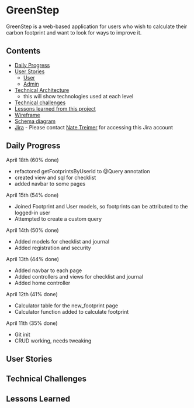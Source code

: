 # GreenStep

GreenStep is a web-based application for users who wish to calculate their carbon footprint and want to look for ways to improve it.

## Contents

- [Daily Progress](#Daily-Progess)
- [User Stories](#User-Stories)
    - [User](#User)
    - [Admin](#Admin)
- [Technical Architecture](https://www.diagramlink.com)
    - this will show technologies used at each level
- [Technical challenges](#Technical-challenges)
- [Lessons learned from this project](#Lessons-learned)
- [Wireframe](linktodiagram)
- [Schema diagram](linktoschema)
- [Jira](https://www.google.com/) - Please contact [Nate Treimer](mailto:natetreimer@gmail.com) for accessing this Jira account

## Daily Progress

April 18th (60% done)
* refactored getFootprintsByUserId to @Query annotation
* created view and sql for checklist
* added navbar to some pages

April 15th (54% done)
* Joined Footprint and User models, so footprints can be attributed to the logged-in user
* Attempted to create a custom query

April 14th (50% done)
* Added models for checklist and journal
* Added registration and security

April 13th (44% done)
* Added navbar to each page
* Added controllers and views for checklist and journal
* Added home controller

April 12th (41% done)
* Calculator table for the new_footprint page
* Calculator function added to calculate footprint

April 11th (35% done)
* Git init
* CRUD working, needs tweaking

## User Stories

## Technical Challenges

## Lessons Learned
